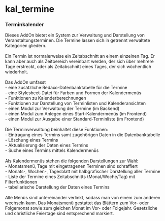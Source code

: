 # kal_termine
<h3>Terminkalender</h3>

<div>Dieses AddOn bietet ein System zur Verwaltung und Darstellung von
Veranstaltungsterminen. Die Termine lassen sich in getrennt verwaltete
Kategorien gliedern.</div>

<div><br/>Ein Termin ist normalerweise ein Zeitabschnitt an einem
einzelnen Tag. Er kann aber auch als Zeitbereich vereinbart werden,
der sich über mehrere Tage erstreckt, oder als Zeitabschnitt eines Tages,
der sich wöchentlich wiederholt.</div>

<div><br/>Das AddOn umfasst<br/>
- eine zusätzliche Redaxo-Datenbanktabelle für die Termine<br/>
- eine Stylesheet-Datei für Farben und Formen der Kalendermenüs<br/>
- Funktionen zu Kalenderberechnungen<br/>
- Funktionen zur Darstellung von Terminlisten und Kalenderansichten<br/>
- einen Modul zur Verwaltung der Termine (im Backend)<br/>
- einen Modul zum Anlegen eines Start-Kalendermenüs (im Frontend)<br/>
- einen Modul zur Ausgabe einer Standard-Terminliste (im Frontend)</div>

<div><br/>Die Terminverwaltung beinhaltet diese Funktionen:</br/>
- Eintragung eines Termins samt zugehörigen Daten in die Datenbanktabelle<br/>
- Löschung eines Termins<br/>
- Aktualisierung der Daten eines Termins<br/>
- Suche eines Termins mittels Kalendermenüs</div>

<div><br/>Als Kalendermenüs stehen die folgenden Darstellungen zur Wahl:<br/>
- Monatsmenü, Tage mit eingetragenen Terminen sind schraffiert<br/>
- Monats-, Wochen-, Tagesblatt mit halbgrafischer Darstellung aller Termine<br/>
- Liste der Termine eines Zeitabschnitts (Monat/Woche/Tag) mit Filterfunktionen<br/>
- tabellarische Darstellung der Daten eines Termins</div>

<div><br/>Alle Menüs sind untereinander verlinkt, sodass man von einem zum
anderen wechseln kann. Das Monatsmenü gestattet das Blättern zum Vor- oder
Folgemonat sowie zum gleichen Monat im Vor- oder Folgejahr. Gesetzliche und
christliche Feiertage sind entsprechend markiert.</div>